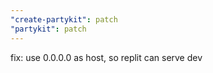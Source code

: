 ```yaml
---
"create-partykit": patch
"partykit": patch
---
```


fix: use 0.0.0.0 as host, so replit can serve dev
